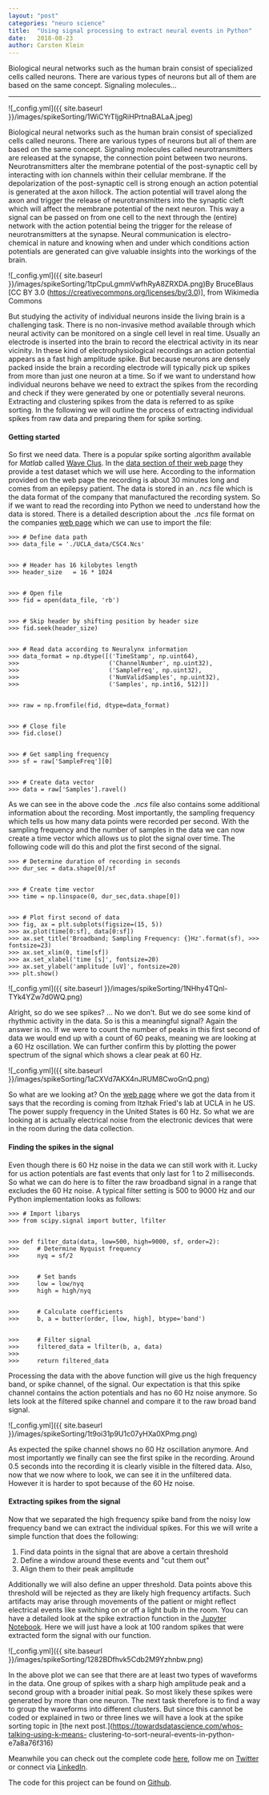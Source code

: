 ```yaml
---
layout:	"post"
categories:	"neuro science"
title:	"Using signal processing to extract neural events in Python"
date:	2018-08-23
author:	Carsten Klein
---
```


Biological neural networks such as the human brain consist of specialized
cells called neurons. There are various types of neurons but all of them are
based on the same concept. Signaling molecules…

* * *

![_config.yml]({{ site.baseurl }}/images/spikeSorting/1WiCYrTIjgRiHPrtnaBALaA.jpeg)

Biological neural networks such as the human brain consist of specialized
cells called neurons. There are various types of neurons but all of them are
based on the same concept. Signaling molecules called neurotransmitters are
released at the synapse, the connection point between two neurons.
Neurotransmitters alter the membrane potential of the post-synaptic cell by
interacting with ion channels within their cellular membrane. If the
depolarization of the post-synaptic cell is strong enough an action potential
is generated at the axon hillock. The action potential will travel along the
axon and trigger the release of neurotransmitters into the synaptic cleft
which will affect the membrane potential of the next neuron. This way a signal
can be passed on from one cell to the next through the (entire) network with
the action potential being the trigger for the release of neurotransmitters at
the synapse. Neural communication is electro-chemical in nature and knowing
when and under which conditions action potentials are generated can give
valuable insights into the workings of the brain.

![_config.yml]({{ site.baseurl }}/images/spikeSorting/1tpCpuLgmmVwfhRyA8ZRXDA.png)By
BruceBlaus [CC BY 3.0 (<https://creativecommons.org/licenses/by/3.0>)], from
Wikimedia Commons

But studying the activity of individual neurons inside the living brain is a
challenging task. There is no non-invasive method available through which
neural activity can be monitored on a single cell level in real time. Usually
an electrode is inserted into the brain to record the electrical activity in
its near vicinity. In these kind of electrophysiological recordings an action
potential appears as a fast high amplitude spike. But because neurons are
densely packed inside the brain a recording electrode will typically pick up
spikes from more than just one neuron at a time. So if we want to understand
how individual neurons behave we need to extract the spikes from the recording
and check if they were generated by one or potentially several neurons.
Extracting and clustering spikes from the data is referred to as spike
sorting. In the following we will outline the process of extracting individual
spikes from raw data and preparing them for spike sorting.

#### Getting started

So first we need data. There is a popular spike sorting algorithm available
for _Matlab_ called [Wave Clus](https://www2.le.ac.uk/centres/csn/software).
In the [data section of their web
page](https://www2.le.ac.uk/centres/csn/software) they provide a test dataset
which we will use here. According to the information provided on the web page
the recording is about 30 minutes long and comes from an epilepsy patient. The
data is stored in an . _ncs_ file which is the data format of the company that
manufactured the recording system. So if we want to read the recording into
Python we need to understand how the data is stored. There is a detailed
description about the  _.ncs_ file format on the companies [web
page](https://neuralynx.com/software/NeuralynxDataFileFormats.pdf) which we
can use to import the file:



    >>> # Define data path  
    >>> data_file = './UCLA_data/CSC4.Ncs'


    >>> # Header has 16 kilobytes length  
    >>> header_size   = 16 * 1024


    >>> # Open file  
    >>> fid = open(data_file, 'rb')


    >>> # Skip header by shifting position by header size  
    >>> fid.seek(header_size)


    >>> # Read data according to Neuralynx information  
    >>> data_format = np.dtype([('TimeStamp', np.uint64),  
    >>>                         ('ChannelNumber', np.uint32),  
    >>>                         ('SampleFreq', np.uint32),  
    >>>                         ('NumValidSamples', np.uint32),  
    >>>                         ('Samples', np.int16, 512)])


    >>> raw = np.fromfile(fid, dtype=data_format)


    >>> # Close file  
    >>> fid.close()


    >>> # Get sampling frequency  
    >>> sf = raw['SampleFreq'][0]


    >>> # Create data vector  
    >>> data = raw['Samples'].ravel()

As we can see in the above code the  _.ncs_ file also contains some additional
information about the recording. Most importantly, the sampling frequency
which tells us how many data points were recorded per second. With the
sampling frequency and the number of samples in the data we can now create a
time vector which allows us to plot the signal over time. The following code
will do this and plot the first second of the signal.



    >>> # Determine duration of recording in seconds  
    >>> dur_sec = data.shape[0]/sf


    >>> # Create time vector  
    >>> time = np.linspace(0, dur_sec,data.shape[0])


    >>> # Plot first second of data  
    >>> fig, ax = plt.subplots(figsize=(15, 5))  
    >>> ax.plot(time[0:sf], data[0:sf])  
    >>> ax.set_title('Broadband; Sampling Frequency: {}Hz'.format(sf), >>>               fontsize=23)  
    >>> ax.set_xlim(0, time[sf])  
    >>> ax.set_xlabel('time [s]', fontsize=20)  
    >>> ax.set_ylabel('amplitude [uV]', fontsize=20)  
    >>> plt.show()

![_config.yml]({{ site.baseurl }}/images/spikeSorting/1NHhy4TQnl-TYk4YZw7d0WQ.png)

Alright, so do we see spikes? … No we don't. But we do see some kind of
rhythmic activity in the data. So is this a meaningful signal? Again the
answer is no. If we were to count the number of peaks in this first second of
data we would end up with a count of 60 peaks, meaning we are looking at a 60
Hz oscillation. We can further confirm this by plotting the power spectrum of
the signal which shows a clear peak at 60 Hz.

![_config.yml]({{ site.baseurl }}/images/spikeSorting/1aCXVd7AKX4nJRUM8CwoGnQ.png)

So what are we looking at? On the [web
page](https://www2.le.ac.uk/centres/csn/software) where we got the data from
it says that the recording is coming from Itzhak Fried's lab at UCLA in he US.
The power supply frequency in the United States is 60 Hz. So what we are
looking at is actually electrical noise from the electronic devices that were
in the room during the data collection.

#### Finding the spikes in the signal

Even though there is 60 Hz noise in the data we can still work with it. Lucky
for us action potentials are fast events that only last for 1 to 2
milliseconds. So what we can do here is to filter the raw broadband signal in
a range that excludes the 60 Hz noise. A typical filter setting is 500 to 9000
Hz and our Python implementation looks as follows:



    >>> # Import libarys  
    >>> from scipy.signal import butter, lfilter


    >>> def filter_data(data, low=500, high=9000, sf, order=2):  
    >>>     # Determine Nyquist frequency  
    >>>     nyq = sf/2


    >>>     # Set bands  
    >>>     low = low/nyq  
    >>>     high = high/nyq


    >>>     # Calculate coefficients  
    >>>     b, a = butter(order, [low, high], btype='band')


    >>>     # Filter signal  
    >>>     filtered_data = lfilter(b, a, data)  
    >>>      
    >>>     return filtered_data

Processing the data with the above function will give us the high frequency
band, or spike channel, of the signal. Our expectation is that this spike
channel contains the action potentials and has no 60 Hz noise anymore. So lets
look at the filtered spike channel and compare it to the raw broad band
signal.

![_config.yml]({{ site.baseurl }}/images/spikeSorting/1t9oi31p9U1c07yHXa0XPmg.png)

As expected the spike channel shows no 60 Hz oscillation anymore. And most
importantly we finally can see the first spike in the recording. Around 0.5
seconds into the recording it is clearly visible in the filtered data. Also,
now that we now where to look, we can see it in the unfiltered data. However
it is harder to spot because of the 60 Hz noise.

#### Extracting spikes from the signal

Now that we separated the high frequency spike band from the noisy low
frequency band we can extract the individual spikes. For this we will write a
simple function that does the following:

  1. Find data points in the signal that are above a certain threshold
  2. Define a window around these events and "cut them out"
  3. Align them to their peak amplitude

Additionally we will also define an upper threshold. Data points above this
threshold will be rejected as they are likely high frequency artifacts. Such
artifacts may arise through movements of the patient or might reflect
electrical events like switching on or off a light bulb in the room. You can
have a detailed look at the spike extraction function in the [Jupyter
Notebook](https://github.com/akcarsten/akcarsten.github.io/blob/master/spike_sorting/Spike_sorting%20.ipynb).
Here we will just have a look at 100 random spikes that were extracted form
the signal with our function.

![_config.yml]({{ site.baseurl }}/images/spikeSorting/1282BDfhvk5Cdb2M9Yzhnbw.png)

In the above plot we can see that there are at least two types of waveforms in
the data. One group of spikes with a sharp high amplitude peak and a second
group with a broader initial peak. So most likely these spikes were generated
by more than one neuron. The next task therefore is to find a way to group the
waveforms into different clusters. But since this cannot be coded or explained
in two or three lines we will have a look at the spike sorting topic in [the
next post.](https://towardsdatascience.com/whos-talking-using-k-means-
clustering-to-sort-neural-events-in-python-e7a8a76f316)

Meanwhile you can check out the complete code
[here](https://github.com/akcarsten/spike_sorting), follow me on
[Twitter](https://twitter.com/ak_carsten) or connect via
[LinkedIn](https://www.linkedin.com/in/carsten-klein/).

The code for this project can be found on
[Github](https://github.com/akcarsten/spike_sorting).
